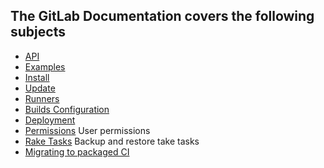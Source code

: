 ## The GitLab Documentation covers the following subjects

+ [API](api/README.md)
+ [Examples](examples/README.md)
+ [Install](install/installation.md)
+ [Update](update/README.md)
+ [Runners](runners/README.md)
+ [Builds Configuration](builds_configuration/README.md)
+ [Deployment](deployment/README.md)
+ [Permissions](permissions/README.md) User permissions
+ [Rake Tasks](raketasks/README.md) Backup and restore take tasks
+ [Migrating to packaged CI](migration_to_omnibus/README.md)

